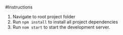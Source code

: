#Instructions

1. Navigate to root project folder
2. Run `npm install` to install all project dependencies
3. Run `nom start` to start the development server.
